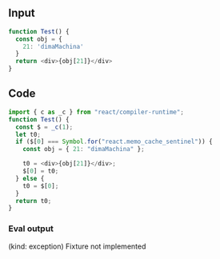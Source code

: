 
## Input

```javascript
function Test() {
  const obj = {
    21: 'dimaMachina'
  }
  return <div>{obj[21]}</div>
}

```

## Code

```javascript
import { c as _c } from "react/compiler-runtime";
function Test() {
  const $ = _c(1);
  let t0;
  if ($[0] === Symbol.for("react.memo_cache_sentinel")) {
    const obj = { 21: "dimaMachina" };

    t0 = <div>{obj[21]}</div>;
    $[0] = t0;
  } else {
    t0 = $[0];
  }
  return t0;
}

```
      
### Eval output
(kind: exception) Fixture not implemented
